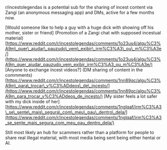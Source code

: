 r/incestolegendas is a potential sub for the sharing of incest content via Zangi (an anonymous messaging app) and DMs, active for a few months now.

\[Would someone like to help a guy with a huge dick with showing off his mother, sister or friend\] (Promotion of a Zangi chat with supposed incestual material) [https://www.reddit.com/r/incestolegendas/comments/1o23us4/algu%C3%A9m\_quer\_ajudar\_pauzudo\_vem\_exibir\_irm%C3%A3\_ou\_m%C3%A3e/](https://www.reddit.com/r/incestolegendas/comments/1o23us4/algu%C3%A9m_quer_ajudar_pauzudo_vem_exibir_irm%C3%A3_ou_m%C3%A3e/) \[Anyone to exchange incest videos?\] (DM sharing of content in the commments) [https://www.reddit.com/r/incestolegendas/comments/1nn89qc/algu%C3%A9m\_para\_trocar\_v%C3%ADdeos\_de\_incesto/](https://www.reddit.com/r/incestolegendas/comments/1nn89qc/algu%C3%A9m_para_trocar_v%C3%ADdeos_de_incesto/) \[My sister feels a lot safer with my dick inside of her\] [https://www.reddit.com/r/incestolegendas/comments/1nglqaf/irm%C3%A3\_se\_sente\_mais\_segura\_com\_meu\_pau\_dentro\_dela/](https://www.reddit.com/r/incestolegendas/comments/1nglqaf/irm%C3%A3_se_sente_mais_segura_com_meu_pau_dentro_dela/)

Still most likely an hub for scammers rather than a platform for people to share real illegal material, with most media being sent being either hentai or AI.